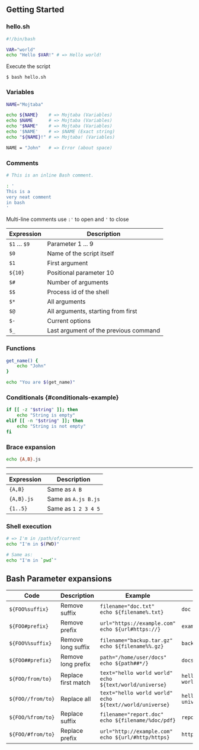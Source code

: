 
## Getting Started

### hello.sh

```bash
#!/bin/bash

VAR="world"
echo "Hello $VAR!" # => Hello world!
```

Execute the script

```shell script
$ bash hello.sh
```

### Variables

```bash
NAME="Mojtaba"

echo ${NAME}    # => Mojtaba (Variables)
echo $NAME      # => Mojtaba (Variables)
echo "$NAME"    # => Mojtaba (Variables)
echo '$NAME'    # => $NAME (Exact string)
echo "${NAME}!" # => Mojtaba! (Variables)

NAME = "John"   # => Error (about space)
```

### Comments

```bash
# This is an inline Bash comment.
```

```bash
: '
This is a
very neat comment
in bash
'
```

Multi-line comments use `:'` to open and `'` to close


| Expression  | Description                           |
| ----------- | ------------------------------------- |
| `$1` … `$9` | Parameter 1 ... 9                     |
| `$0`        | Name of the script itself             |
| `$1`        | First argument                        |
| `${10}`     | Positional parameter 10               |
| `$#`        | Number of arguments                   |
| `$$`        | Process id of the shell               |
| `$*`        | All arguments                         |
| `$@`        | All arguments, starting from first    |
| `$-`        | Current options                       |
| `$_`        | Last argument of the previous command |


### Functions

```bash
get_name() {
    echo "John"
}

echo "You are $(get_name)"
```


### Conditionals {#conditionals-example}

```bash
if [[ -z "$string" ]]; then
    echo "String is empty"
elif [[ -n "$string" ]]; then
    echo "String is not empty"
fi
```


### Brace expansion

```bash
echo {A,B}.js
```

---

| Expression | Description         |
| ---------- | ------------------- |
| `{A,B}`    | Same as `A B`       |
| `{A,B}.js` | Same as `A.js B.js` |
| `{1..5}`   | Same as `1 2 3 4 5` |


### Shell execution

```bash
# => I'm in /path/of/current
echo "I'm in $(PWD)"

# Same as:
echo "I'm in `pwd`"
```


## Bash Parameter expansions


| Code               | Description         | Example                                                      | Output                     |
| ------------------ | ------------------- | ------------------------------------------------------------ | -------------------------- |
| `${FOO%suffix}`    | Remove suffix       | `filename="doc.txt"`<br>`echo ${filename%.txt}`              | `doc`                      |
| `${FOO#prefix}`    | Remove prefix       | `url="https://example.com"`<br>`echo ${url#https://}`        | `example.com`              |
| `${FOO%%suffix}`   | Remove long suffix  | `filename="backup.tar.gz"`<br>`echo ${filename%%.gz}`        | `backup.tar`               |
| `${FOO##prefix}`   | Remove long prefix  | `path="/home/user/docs"`<br>`echo ${path##*/}`               | `docs`                     |
| `${FOO/from/to}`   | Replace first match | `text="hello world world"`<br>`echo ${text/world/universe}`  | `hello universe world`     |
| `${FOO//from/to}`  | Replace all         | `text="hello world world"`<br>`echo ${text//world/universe}` | `hello universe universe`  |
| `${FOO/%from/to}`  | Replace suffix      | `filename="report.doc"`<br>`echo ${filename/%doc/pdf}`       | `report.pdf`               |
| `${FOO/#from/to}`  | Replace prefix      | `url="http://example.com"`<br>`echo ${url/#http/https}`      | `https://example.com`      |
